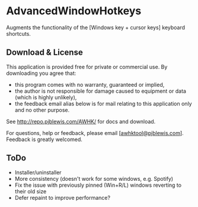 AdvancedWindowHotkeys
=====================

Augments the functionality of the [Windows key + cursor keys] keyboard shortcuts.

Download & License
------------------

This application is provided free for private or commercial use. By downloading you agree that:
- this program comes with no warranty, guaranteed or implied,
- the author is not responsible for damage caused to equipment or data (which is highly unlikely),
- the feedback email alias below is for mail relating to this application only and no other purpose.

See http://repo.pjblewis.com/AWHK/ for docs and download.

For questions, help or feedback, please email [awhktool@pjblewis.com]. Feedback is greatly welcomed. 

ToDo
-----------

- Installer/uninstaller
- More consistency (doesn't work for some windows, e.g. Spotify)
- Fix the issue with previously pinned (Win+R/L) windows reverting to their old size
- Defer repaint to improve performance?
